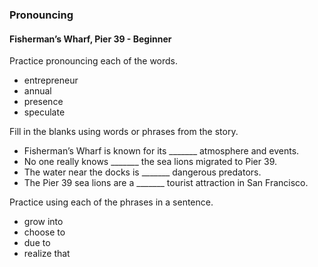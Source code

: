 ### Pronouncing

#### Fisherman’s Wharf, Pier 39 - Beginner

Practice pronouncing each of the words.
- entrepreneur
- annual
- presence
- speculate

Fill in the blanks using words or phrases from the story.
- Fisherman’s Wharf is known for its _______ atmosphere and events.
- No one really knows _______ the sea lions migrated to Pier 39.
- The water near the docks is _______ dangerous predators.
- The Pier 39 sea lions are a _______ tourist attraction in San Francisco.

Practice using each of the phrases in a sentence.
- grow into
- choose to
- due to
- realize that
